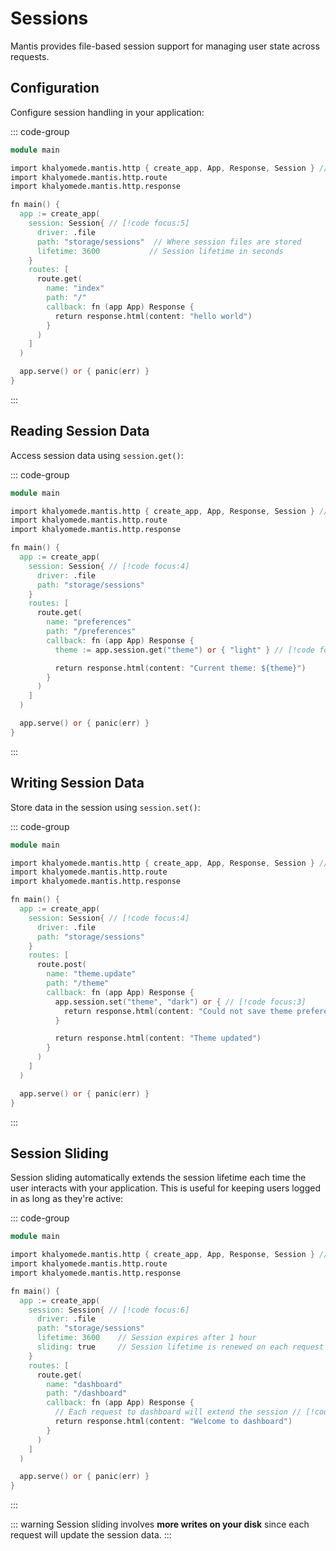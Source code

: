 # Sessions

Mantis provides file-based session support for managing user state across requests.

## Configuration

Configure session handling in your application:

::: code-group

```v [main.v]
module main

import khalyomede.mantis.http { create_app, App, Response, Session } // [!code focus]
import khalyomede.mantis.http.route
import khalyomede.mantis.http.response

fn main() {
  app := create_app(
    session: Session{ // [!code focus:5]
      driver: .file
      path: "storage/sessions"  // Where session files are stored
      lifetime: 3600           // Session lifetime in seconds
    }
    routes: [
      route.get(
        name: "index"
        path: "/"
        callback: fn (app App) Response {
          return response.html(content: "hello world")
        }
      )
    ]
  )

  app.serve() or { panic(err) }
}
```

:::

## Reading Session Data

Access session data using `session.get()`:

::: code-group

```v [main.v]
module main

import khalyomede.mantis.http { create_app, App, Response, Session } // [!code focus]
import khalyomede.mantis.http.route
import khalyomede.mantis.http.response

fn main() {
  app := create_app(
    session: Session{ // [!code focus:4]
      driver: .file
      path: "storage/sessions"
    }
    routes: [
      route.get(
        name: "preferences"
        path: "/preferences"
        callback: fn (app App) Response {
          theme := app.session.get("theme") or { "light" } // [!code focus]

          return response.html(content: "Current theme: ${theme}")
        }
      )
    ]
  )

  app.serve() or { panic(err) }
}
```

:::

## Writing Session Data

Store data in the session using `session.set()`:

::: code-group

```v [main.v]
module main

import khalyomede.mantis.http { create_app, App, Response, Session } // [!code focus]
import khalyomede.mantis.http.route
import khalyomede.mantis.http.response

fn main() {
  app := create_app(
    session: Session{ // [!code focus:4]
      driver: .file
      path: "storage/sessions"
    }
    routes: [
      route.post(
        name: "theme.update"
        path: "/theme"
        callback: fn (app App) Response {
          app.session.set("theme", "dark") or { // [!code focus:3]
            return response.html(content: "Could not save theme preference")
          }

          return response.html(content: "Theme updated")
        }
      )
    ]
  )

  app.serve() or { panic(err) }
}
```

:::

## Session Sliding

Session sliding automatically extends the session lifetime each time the user interacts with your application. This is useful for keeping users logged in as long as they're active:

::: code-group

```v [main.v]
module main

import khalyomede.mantis.http { create_app, App, Response, Session } // [!code focus]
import khalyomede.mantis.http.route
import khalyomede.mantis.http.response

fn main() {
  app := create_app(
    session: Session{ // [!code focus:6]
      driver: .file
      path: "storage/sessions"
      lifetime: 3600    // Session expires after 1 hour
      sliding: true     // Session lifetime is renewed on each request
    }
    routes: [
      route.get(
        name: "dashboard"
        path: "/dashboard"
        callback: fn (app App) Response {
          // Each request to dashboard will extend the session // [!code focus]
          return response.html(content: "Welcome to dashboard")
        }
      )
    ]
  )

  app.serve() or { panic(err) }
}
```

:::

::: warning
Session sliding involves **more writes on your disk** since each request will update the session data.
:::
